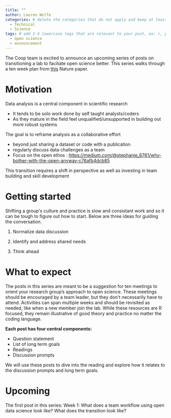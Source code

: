 ```yaml
---
title: "" 
author: Lauren Wolfe
categories: # delete the categories that do not apply and keep at least one
  - Technical
  - Science
tags: # add 1-4 lowercase tags that are relevant to your post, ex: r, python, genomics, workflows
  - open science
  - announcement
---
```


The Coop team is excited to announce an upcoming series of posts on transitioning a lab to faciliate open science better. This series walks through a ten week plan from [this](https://www.nature.com/articles/d41586-019-03335-4) Nature paper.

# Motivation

Data analysis is a central component in scientific research
- It tends to be solo work done by self taught analysts/coders
- As they mature in the field feel unqualified/unsupported in building out more robust systems 

The goal is to reframe analysis as a collaborative effort
- beyond just sharing a dataset or code with a publication
- regularly discuss data challenges as a team
- Focus on the open ethos : https://medium.com/@stephanie_6761/why-bother-with-the-open-anyway-c76afb4dcb85

This transition requires a shift in perspective as well as investing in team building and skill development

# Getting started

Shifting a group's culture and practice is slow and consistant work and so it can be tough to figure out how to start. Below are three ideas for guiding the conversation.

1. Normalize data discussion

2. Identify and address shared needs

3. Think ahead

# What to expect

The posts in this series are meant to be a suggestion for ten meetings to orient your research group’s approach to open science. These meetings should be encouraged by a team leader, but they don't necessarily have to attend. Activities can span multiple weeks and should be revisited as needed, like when a new member join the lab. While these resources are R focused, they remain illustrative of good theory and practice no matter the coding language.

**Each post has four central components:**
- Question statement
- List of long term goals
- Readings
- Discussion prompts

We will use these posts to dive into the reading and explore how it relates to the discussion prompts and long term goals.

# Upcoming

The first post in this series: Week 1: What does a team workflow using open data science look like? What does the transition look like?
